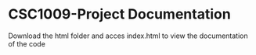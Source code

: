 # CSC1009-Project Documentation
Download the html folder and acces index.html to view the documentation of the code
